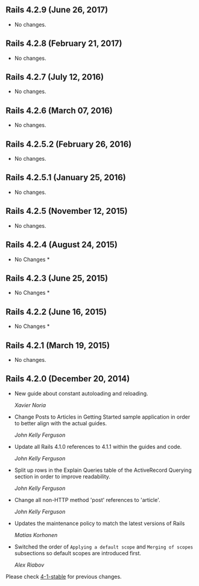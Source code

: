 ## Rails 4.2.9 (June 26, 2017) ##

*   No changes.


## Rails 4.2.8 (February 21, 2017) ##

*   No changes.


## Rails 4.2.7 (July 12, 2016) ##

*   No changes.


## Rails 4.2.6 (March 07, 2016) ##

*   No changes.


## Rails 4.2.5.2 (February 26, 2016) ##

*   No changes.


## Rails 4.2.5.1 (January 25, 2016) ##

*   No changes.


## Rails 4.2.5 (November 12, 2015) ##

*   No changes.


## Rails 4.2.4 (August 24, 2015) ##

* No Changes *


## Rails 4.2.3 (June 25, 2015) ##

* No Changes *


## Rails 4.2.2 (June 16, 2015) ##

* No Changes *


## Rails 4.2.1 (March 19, 2015) ##

*   No changes.


## Rails 4.2.0 (December 20, 2014) ##

*   New guide about constant autoloading and reloading.

    *Xavier Noria*

* Change Posts to Articles in Getting Started sample application in order to
better align with the actual guides.

    *John Kelly Ferguson*

* Update all Rails 4.1.0 references to 4.1.1 within the guides and code.

    *John Kelly Ferguson*

* Split up rows in the Explain Queries table of the ActiveRecord Querying section
in order to improve readability.

    *John Kelly Ferguson*

*   Change all non-HTTP method 'post' references to 'article'.

    *John Kelly Ferguson*

*   Updates the maintenance policy to match the latest versions of Rails

    *Matias Korhonen*

*   Switched the order of `Applying a default scope` and `Merging of scopes` subsections so default scopes are introduced first.

    *Alex Riabov*

Please check [4-1-stable](https://github.com/rails/rails/blob/4-1-stable/guides/CHANGELOG.md) for previous changes.
